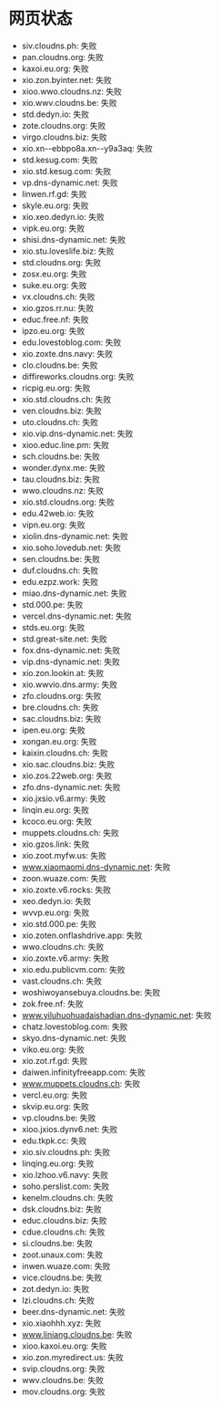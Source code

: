 # 网页状态
- siv.cloudns.ph: 失败
- pan.cloudns.org: 失败
- kaxoi.eu.org: 失败
- xio.zon.byinter.net: 失败
- xioo.wwo.cloudns.nz: 失败
- xio.wwv.cloudns.be: 失败
- std.dedyn.io: 失败
- zote.cloudns.org: 失败
- virgo.cloudns.biz: 失败
- xio.xn--ebbpo8a.xn--y9a3aq: 失败
- std.kesug.com: 失败
- xio.std.kesug.com: 失败
- vp.dns-dynamic.net: 失败
- linwen.rf.gd: 失败
- skyle.eu.org: 失败
- xio.xeo.dedyn.io: 失败
- vipk.eu.org: 失败
- shisi.dns-dynamic.net: 失败
- xio.stu.loveslife.biz: 失败
- std.cloudns.org: 失败
- zosx.eu.org: 失败
- suke.eu.org: 失败
- vx.cloudns.ch: 失败
- xio.gzos.rr.nu: 失败
- educ.free.nf: 失败
- ipzo.eu.org: 失败
- edu.lovestoblog.com: 失败
- xio.zoxte.dns.navy: 失败
- clo.cloudns.be: 失败
- diffireworks.cloudns.org: 失败
- ricpig.eu.org: 失败
- xio.std.cloudns.ch: 失败
- ven.cloudns.biz: 失败
- uto.cloudns.ch: 失败
- xio.vip.dns-dynamic.net: 失败
- xioo.educ.line.pm: 失败
- sch.cloudns.be: 失败
- wonder.dynx.me: 失败
- tau.cloudns.biz: 失败
- wwo.cloudns.nz: 失败
- xio.std.cloudns.org: 失败
- edu.42web.io: 失败
- vipn.eu.org: 失败
- xiolin.dns-dynamic.net: 失败
- xio.soho.lovedub.net: 失败
- sen.cloudns.be: 失败
- duf.cloudns.ch: 失败
- edu.ezpz.work: 失败
- miao.dns-dynamic.net: 失败
- std.000.pe: 失败
- vercel.dns-dynamic.net: 失败
- stds.eu.org: 失败
- std.great-site.net: 失败
- fox.dns-dynamic.net: 失败
- vip.dns-dynamic.net: 失败
- xio.zon.lookin.at: 失败
- xio.wwvio.dns.army: 失败
- zfo.cloudns.org: 失败
- bre.cloudns.ch: 失败
- sac.cloudns.biz: 失败
- ipen.eu.org: 失败
- xongan.eu.org: 失败
- kaixin.cloudns.ch: 失败
- xio.sac.cloudns.biz: 失败
- xio.zos.22web.org: 失败
- zfo.dns-dynamic.net: 失败
- xio.jxsio.v6.army: 失败
- linqin.eu.org: 失败
- kcoco.eu.org: 失败
- muppets.cloudns.ch: 失败
- xio.gzos.link: 失败
- xio.zoot.myfw.us: 失败
- www.xiaomaomi.dns-dynamic.net: 失败
- zoon.wuaze.com: 失败
- xio.zoxte.v6.rocks: 失败
- xeo.dedyn.io: 失败
- wvvp.eu.org: 失败
- xio.std.000.pe: 失败
- xio.zoten.onflashdrive.app: 失败
- wwo.cloudns.ch: 失败
- xio.zoxte.v6.army: 失败
- xio.edu.publicvm.com: 失败
- vast.cloudns.ch: 失败
- woshiwoyansebuya.cloudns.be: 失败
- zok.free.nf: 失败
- www.yiluhuohuadaishadian.dns-dynamic.net: 失败
- chatz.lovestoblog.com: 失败
- skyo.dns-dynamic.net: 失败
- viko.eu.org: 失败
- xio.zot.rf.gd: 失败
- daiwen.infinityfreeapp.com: 失败
- www.muppets.cloudns.ch: 失败
- vercl.eu.org: 失败
- skvip.eu.org: 失败
- vp.cloudns.be: 失败
- xioo.jxios.dynv6.net: 失败
- edu.tkpk.cc: 失败
- xio.siv.cloudns.ph: 失败
- linqing.eu.org: 失败
- xio.lzhoo.v6.navy: 失败
- soho.perslist.com: 失败
- kenelm.cloudns.ch: 失败
- dsk.cloudns.biz: 失败
- educ.cloudns.biz: 失败
- cdue.cloudns.ch: 失败
- si.cloudns.be: 失败
- zoot.unaux.com: 失败
- inwen.wuaze.com: 失败
- vice.cloudns.be: 失败
- zot.dedyn.io: 失败
- lzi.cloudns.ch: 失败
- beer.dns-dynamic.net: 失败
- xio.xiaohhh.xyz: 失败
- www.liniang.cloudns.be: 失败
- xioo.kaxoi.eu.org: 失败
- xio.zon.myredirect.us: 失败
- svip.cloudns.org: 失败
- wwv.cloudns.be: 失败
- mov.cloudns.org: 失败
